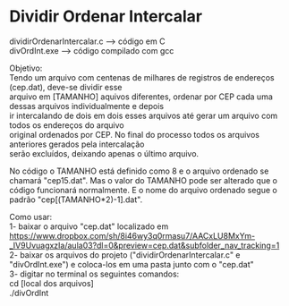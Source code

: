 # Dividir Ordenar Intercalar

dividirOrdenarIntercalar.c --> código em C  
divOrdInt.exe --> código compilado com gcc

Objetivo:  
Tendo um arquivo com centenas de milhares de registros de endereços (cep.dat), deve-se dividir esse <br/>
arquivo em [TAMANHO] aquivos diferentes, ordenar por CEP cada uma dessas arquivos individualmente e depois <br/>
ir intercalando de dois em dois esses arquivos até gerar um arquivo com todos os endereços do arquivo <br/>
original ordenados por CEP. No final do processo todos os arquivos anteriores gerados pela intercalação <br/>
serão excluídos, deixando apenas o último arquivo.

No código o TAMANHO está definido como 8 e o arquivo ordenado se chamará "cep15.dat".
Mas o valor do TAMANHO pode ser alterado que o código funcionará normalmente.
E o nome do arquivo ordenado segue o padrão "cep[(TAMANHO*2)-1].dat".


Como usar:  
1- baixar o arquivo "cep.dat" localizado em https://www.dropbox.com/sh/8i46wy3q0rmasu7/AACxLU8MxYm-_IV9UvuagxzIa/aula03?dl=0&preview=cep.dat&subfolder_nav_tracking=1  
2- baixar os arquivos do projeto ("dividirOrdenarIntercalar.c" e "divOrdInt.exe") e coloca-los em uma pasta junto com o "cep.dat"  
3- digitar no terminal os seguintes comandos:  
cd [local dos arquivos]  
./divOrdInt 
